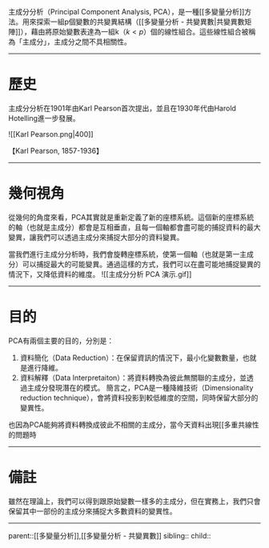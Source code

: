 主成分分析（Principal Component Analysis, PCA），是一種[[多變量分析]]方法。用來探索一組p個變數的共變異結構（[[多變量分析 - 共變異數|共變異數矩陣]]），藉由將原始變數表達為一組k（$k<p$）個的線性組合。這些線性組合被稱為「主成分」，主成分之間不具相關性。
- - -
# 歷史
主成分分析在1901年由Karl Pearson首次提出，並且在1930年代由Harold Hotelling進一步發展。

![[Karl Pearson.png|400]]

【Karl Pearson, 1857-1936】
- - -
# 幾何視角
從幾何的角度來看，PCA其實就是重新定義了新的座標系統。這個新的座標系統的軸（也就是主成分）都會是互相垂直，且每一個軸都會盡可能的捕捉資料的最大變異，讓我們可以透過主成分來捕捉大部分的資料變異。

當我們進行主成分分析時，我們會旋轉座標系統，使第一個軸（也就是第一主成分）可以捕捉最大的可能變異。通過這樣的方式，我們可以在盡可能地捕捉變異的情況下，又降低資料的維度。
![[主成分分析 PCA 演示.gif]]
- - -
# 目的
PCA有兩個主要的目的，分別是：
1. 資料簡化（Data Reduction）：在保留資訊的情況下，最小化變數數量，也就是進行降維。
2. 資料解釋（Data Interpretaiton）：將資料轉換為彼此無關聯的主成分，並透過主成分發現潛在的模式。
簡言之，PCA是一種降維技術（Dimensionality reduction technique），會將資料投影到較低維度的空間，同時保留大部分的變異性。

也因為PCA能夠將資料轉換成彼此不相關的主成分，當今天資料出現[[多重共線性的問題時
- - -
# 備註
雖然在理論上，我們可以得到跟原始變數一樣多的主成分，但在實務上，我們只會保留其中一部份的主成分來捕捉大多數資料的變異性。
- - -
parent::[[多變量分析]],[[多變量分析 - 共變異數]]
sibling::
child::